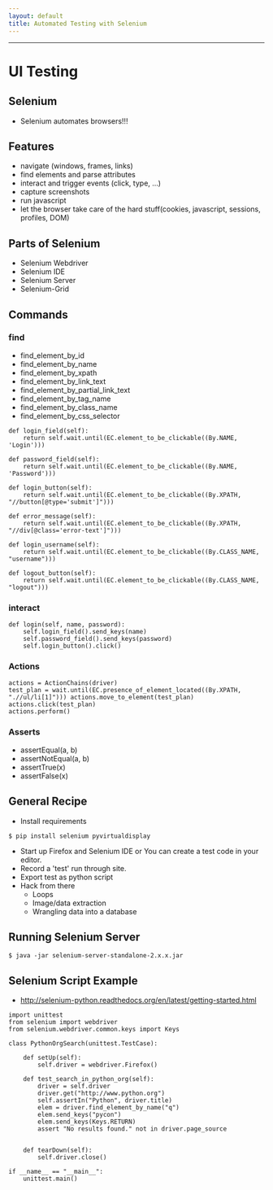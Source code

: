 ```yaml
---
layout: default
title: Automated Testing with Selenium
---
```


---------------
# UI Testing
## Selenium
- Selenium automates browsers!!!

## Features
- navigate (windows, frames, links)
- find elements and parse attributes
- interact and trigger events (click, type, ...)
- capture screenshots
- run javascript
- let the browser take care of the hard stuff(cookies, javascript, sessions, profiles, DOM)

## Parts of Selenium
- Selenium Webdriver
- Selenium IDE
- Selenium Server
- Selenium-Grid

## Commands
### find
- find_element_by_id
- find_element_by_name
- find_element_by_xpath
- find_element_by_link_text
- find_element_by_partial_link_text
- find_element_by_tag_name
- find_element_by_class_name
- find_element_by_css_selector

```
def login_field(self):
    return self.wait.until(EC.element_to_be_clickable((By.NAME, 'Login')))

def password_field(self):
    return self.wait.until(EC.element_to_be_clickable((By.NAME, 'Password')))

def login_button(self):
    return self.wait.until(EC.element_to_be_clickable((By.XPATH, "//button[@type='submit']")))

def error_message(self):
    return self.wait.until(EC.element_to_be_clickable((By.XPATH, "//div[@class='error-text']")))

def login_username(self):
    return self.wait.until(EC.element_to_be_clickable((By.CLASS_NAME, "username")))

def logout_button(self):
    return self.wait.until(EC.element_to_be_clickable((By.CLASS_NAME, "logout")))

```

### interact
```
def login(self, name, password):
    self.login_field().send_keys(name)
    self.password_field().send_keys(password)
    self.login_button().click()
```

### Actions
```
actions = ActionChains(driver)
test_plan = wait.until(EC.presence_of_element_located((By.XPATH, ".//ul/li[1]"))) actions.move_to_element(test_plan)
actions.click(test_plan)
actions.perform()
```

### Asserts
- assertEqual(a, b)
- assertNotEqual(a, b)
- assertTrue(x)
- assertFalse(x)

## General Recipe
- Install requirements
```
$ pip install selenium pyvirtualdisplay
```
- Start up Firefox and Selenium IDE or You can create a test code in your editor.
- Record a 'test' run through site.
- Export test as python script
- Hack from there
  - Loops
  - Image/data extraction
  - Wrangling data into a database

## Running Selenium Server
```
$ java -jar selenium-server-standalone-2.x.x.jar
```

## Selenium Script Example
- http://selenium-python.readthedocs.org/en/latest/getting-started.html

```
import unittest
from selenium import webdriver
from selenium.webdriver.common.keys import Keys

class PythonOrgSearch(unittest.TestCase):

    def setUp(self):
        self.driver = webdriver.Firefox()

    def test_search_in_python_org(self):
        driver = self.driver
        driver.get("http://www.python.org")
        self.assertIn("Python", driver.title)
        elem = driver.find_element_by_name("q")
        elem.send_keys("pycon")
        elem.send_keys(Keys.RETURN)
        assert "No results found." not in driver.page_source


    def tearDown(self):
        self.driver.close()

if __name__ == "__main__":
    unittest.main()
```
